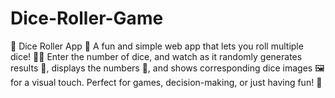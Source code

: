 # Dice-Roller-Game
🎲 Dice Roller App 🎲 A fun and simple web app that lets you roll multiple dice! 🎲✨ Enter the number of dice, and watch as it randomly generates results 🎲, displays the numbers 📝, and shows corresponding dice images 🖼️ for a visual touch. Perfect for games, decision-making, or just having fun! 🎉
